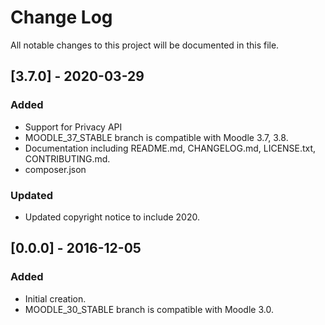 # Change Log
All notable changes to this project will be documented in this file.

## [3.7.0] - 2020-03-29
### Added
- Support for Privacy API
- MOODLE_37_STABLE branch is compatible with Moodle 3.7, 3.8.
- Documentation including README.md, CHANGELOG.md, LICENSE.txt, CONTRIBUTING.md.
- composer.json
### Updated
- Updated copyright notice to include 2020.

## [0.0.0] - 2016-12-05
### Added
- Initial creation.
- MOODLE_30_STABLE branch is compatible with Moodle 3.0.
